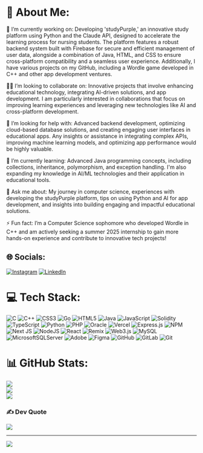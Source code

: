 # 💫 About Me:
🔭 I’m currently working on: Developing 'studyPurple,' an innovative study platform using Python and the Claude API, designed to accelerate the learning process for nursing students. The platform features a robust backend system built with Firebase for secure and efficient management of user data, alongside a combination of Java, HTML, and CSS to ensure cross-platform compatibility and a seamless user experience. Additionally, I have various projects on my GitHub, including a Wordle game developed in C++ and other app development ventures.

🕺🕺 I’m looking to collaborate on: Innovative projects that involve enhancing educational technology, integrating AI-driven solutions, and app development. I am particularly interested in collaborations that focus on improving learning experiences and leveraging new technologies like AI and cross-platform development.

🤝 I’m looking for help with: Advanced backend development, optimizing cloud-based database solutions, and creating engaging user interfaces in educational apps. Any insights or assistance in integrating complex APIs, improving machine learning models, and optimizing app performance would be highly valuable.

🌱 I’m currently learning: Advanced Java programming concepts, including collections, inheritance, polymorphism, and exception handling. I'm also expanding my knowledge in AI/ML technologies and their application in educational tools.

💬 Ask me about: My journey in computer science, experiences with developing the studyPurple platform, tips on using Python and AI for app development, and insights into building engaging and impactful educational solutions.

⚡ Fun fact: I’m a Computer Science sophomore who developed Wordle in C++ and am actively seeking a summer 2025 internship to gain more hands-on experience and contribute to innovative tech projects!


## 🌐 Socials:
[![Instagram](https://img.shields.io/badge/Instagram-%23E4405F.svg?logo=Instagram&logoColor=white)](https://instagram.com/jacobblemaster/) [![LinkedIn](https://img.shields.io/badge/LinkedIn-%230077B5.svg?logo=linkedin&logoColor=white)](https://linkedin.com/in/jacob-blemaster/)

# 💻 Tech Stack:
![C](https://img.shields.io/badge/c-%2300599C.svg?style=flat&logo=c&logoColor=white) ![C++](https://img.shields.io/badge/c++-%2300599C.svg?style=flat&logo=c%2B%2B&logoColor=white) ![CSS3](https://img.shields.io/badge/css3-%231572B6.svg?style=flat&logo=css3&logoColor=white) ![Go](https://img.shields.io/badge/go-%2300ADD8.svg?style=flat&logo=go&logoColor=white) ![HTML5](https://img.shields.io/badge/html5-%23E34F26.svg?style=flat&logo=html5&logoColor=white) ![Java](https://img.shields.io/badge/java-%23ED8B00.svg?style=flat&logo=openjdk&logoColor=white) ![JavaScript](https://img.shields.io/badge/javascript-%23323330.svg?style=flat&logo=javascript&logoColor=%23F7DF1E) ![Solidity](https://img.shields.io/badge/Solidity-%23363636.svg?style=flat&logo=solidity&logoColor=white) ![TypeScript](https://img.shields.io/badge/typescript-%23007ACC.svg?style=flat&logo=typescript&logoColor=white) ![Python](https://img.shields.io/badge/python-3670A0?style=flat&logo=python&logoColor=ffdd54) ![PHP](https://img.shields.io/badge/php-%23777BB4.svg?style=flat&logo=php&logoColor=white) ![Oracle](https://img.shields.io/badge/Oracle-F80000?style=flat&logo=oracle&logoColor=white) ![Vercel](https://img.shields.io/badge/vercel-%23000000.svg?style=flat&logo=vercel&logoColor=white) ![Express.js](https://img.shields.io/badge/express.js-%23404d59.svg?style=flat&logo=express&logoColor=%2361DAFB) ![NPM](https://img.shields.io/badge/NPM-%23CB3837.svg?style=flat&logo=npm&logoColor=white) ![Next JS](https://img.shields.io/badge/Next-black?style=flat&logo=next.js&logoColor=white) ![NodeJS](https://img.shields.io/badge/node.js-6DA55F?style=flat&logo=node.js&logoColor=white) ![React](https://img.shields.io/badge/react-%2320232a.svg?style=flat&logo=react&logoColor=%2361DAFB) ![Remix](https://img.shields.io/badge/remix-%23000.svg?style=flat&logo=remix&logoColor=white) ![Web3.js](https://img.shields.io/badge/web3.js-F16822?style=flat&logo=web3.js&logoColor=white) ![MySQL](https://img.shields.io/badge/mysql-4479A1.svg?style=flat&logo=mysql&logoColor=white) ![MicrosoftSQLServer](https://img.shields.io/badge/Microsoft%20SQL%20Server-CC2927?style=flat&logo=microsoft%20sql%20server&logoColor=white) ![Adobe](https://img.shields.io/badge/adobe-%23FF0000.svg?style=flat&logo=adobe&logoColor=white) ![Figma](https://img.shields.io/badge/figma-%23F24E1E.svg?style=flat&logo=figma&logoColor=white) ![GitHub](https://img.shields.io/badge/github-%23121011.svg?style=flat&logo=github&logoColor=white) ![GitLab](https://img.shields.io/badge/gitlab-%23181717.svg?style=flat&logo=gitlab&logoColor=white) ![Git](https://img.shields.io/badge/git-%23F05033.svg?style=flat&logo=git&logoColor=white)
# 📊 GitHub Stats:
![](https://github-readme-stats.vercel.app/api?username=j-ble&theme=dark&hide_border=false&include_all_commits=false&count_private=false)<br/>
![](https://github-readme-streak-stats.herokuapp.com/?user=j-ble&theme=dark&hide_border=false)<br/>
![](https://github-readme-stats.vercel.app/api/top-langs/?username=j-ble&theme=dark&hide_border=false&include_all_commits=false&count_private=false&layout=compact)

### ✍️ Dev Quote
![](https://quotes-github-readme.vercel.app/api?type=horizontal&theme=dark)

---
[![](https://visitcount.itsvg.in/api?id=j-ble&icon=0&color=0)](https://visitcount.itsvg.in)

<!-- Proudly created with GPRM ( https://gprm.itsvg.in ) -->
